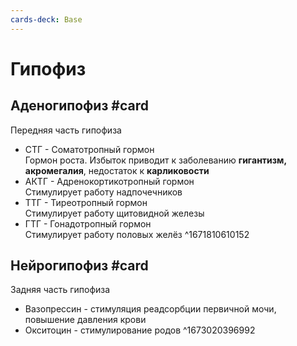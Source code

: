 ```yaml
---
cards-deck: Base
---
```


# Гипофиз

## Аденогипофиз #card 
Передняя часть гипофиза
- СТГ - Соматотропный гормон<br>Гормон роста. Избыток приводит к заболеванию **гигантизм, акромегалия**, недостаток к **карликовости**
- АКТГ - Адренокортикотропный гормон<br>Стимулирует работу надпочечников
- ТТГ - Тиреотропный гормон<br>Стимулирует работу щитовидной железы
- ГТГ - Гонадотропный гормон<br>Стимулирует работу половых желёз
^1671810610152

## Нейрогипофиз #card 
Задняя часть гипофиза 
- Вазопрессин - стимуляция реадсорбции первичной мочи, повышение давления крови
- Окситоцин - стимулирование родов 
^1673020396992

